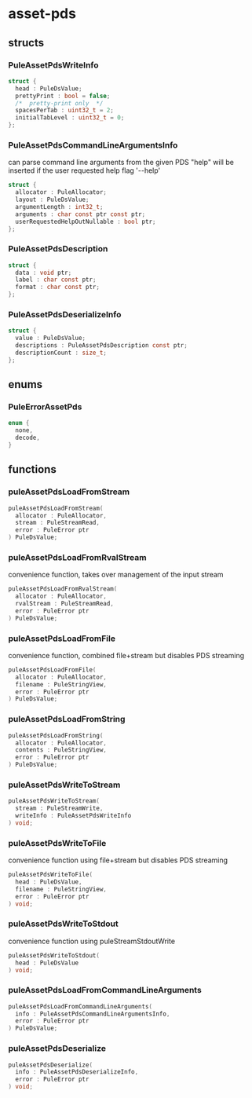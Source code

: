 # asset-pds

## structs
### PuleAssetPdsWriteInfo
```c
struct {
  head : PuleDsValue;
  prettyPrint : bool = false;
  /*  pretty-print only  */
  spacesPerTab : uint32_t = 2;
  initialTabLevel : uint32_t = 0;
};
```
### PuleAssetPdsCommandLineArgumentsInfo

  can parse command line arguments from the given PDS "help" will be inserted
  if the user requested help flag '--help'

```c
struct {
  allocator : PuleAllocator;
  layout : PuleDsValue;
  argumentLength : int32_t;
  arguments : char const ptr const ptr;
  userRequestedHelpOutNullable : bool ptr;
};
```
### PuleAssetPdsDescription
```c
struct {
  data : void ptr;
  label : char const ptr;
  format : char const ptr;
};
```
### PuleAssetPdsDeserializeInfo
```c
struct {
  value : PuleDsValue;
  descriptions : PuleAssetPdsDescription const ptr;
  descriptionCount : size_t;
};
```

## enums
### PuleErrorAssetPds
```c
enum {
  none,
  decode,
}
```

## functions
### puleAssetPdsLoadFromStream
```c
puleAssetPdsLoadFromStream(
  allocator : PuleAllocator,
  stream : PuleStreamRead,
  error : PuleError ptr
) PuleDsValue;
```
### puleAssetPdsLoadFromRvalStream

  convenience function, takes over management of the input stream

```c
puleAssetPdsLoadFromRvalStream(
  allocator : PuleAllocator,
  rvalStream : PuleStreamRead,
  error : PuleError ptr
) PuleDsValue;
```
### puleAssetPdsLoadFromFile

  convenience function, combined file+stream but disables PDS streaming

```c
puleAssetPdsLoadFromFile(
  allocator : PuleAllocator,
  filename : PuleStringView,
  error : PuleError ptr
) PuleDsValue;
```
### puleAssetPdsLoadFromString
```c
puleAssetPdsLoadFromString(
  allocator : PuleAllocator,
  contents : PuleStringView,
  error : PuleError ptr
) PuleDsValue;
```
### puleAssetPdsWriteToStream
```c
puleAssetPdsWriteToStream(
  stream : PuleStreamWrite,
  writeInfo : PuleAssetPdsWriteInfo
) void;
```
### puleAssetPdsWriteToFile
convenience function using file+stream but disables PDS streaming
```c
puleAssetPdsWriteToFile(
  head : PuleDsValue,
  filename : PuleStringView,
  error : PuleError ptr
) void;
```
### puleAssetPdsWriteToStdout

  convenience function using puleStreamStdoutWrite

```c
puleAssetPdsWriteToStdout(
  head : PuleDsValue
) void;
```
### puleAssetPdsLoadFromCommandLineArguments
```c
puleAssetPdsLoadFromCommandLineArguments(
  info : PuleAssetPdsCommandLineArgumentsInfo,
  error : PuleError ptr
) PuleDsValue;
```
### puleAssetPdsDeserialize
```c
puleAssetPdsDeserialize(
  info : PuleAssetPdsDeserializeInfo,
  error : PuleError ptr
) void;
```
